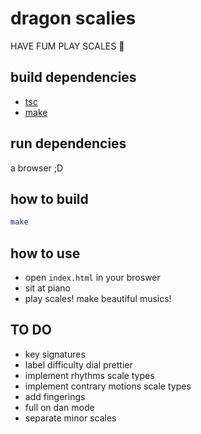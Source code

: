 # dragon scalies

HAVE FUM PLAY SCALES 🎵

## build dependencies

- [tsc](https://www.typescriptlang.org/)
- [make](https://www.gnu.org/software/make/)

## run dependencies

a browser ;D

## how to build

```sh
make
```

## how to use

- open `index.html` in your broswer
- sit at piano
- play scales! make beautiful musics!

## TO DO

- key signatures
- label difficulty dial prettier
- implement rhythms scale types
- implement contrary motions scale types
- add fingerings
- full on dan mode
- separate minor scales
